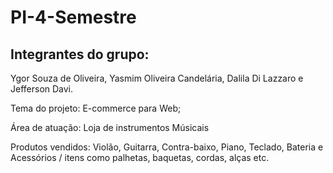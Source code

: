 # PI-4-Semestre

## Integrantes do grupo:

Ygor Souza de Oliveira,
Yasmim Oliveira Candelária,
Dalila Di Lazzaro e 
Jefferson Davi.

Tema do projeto:
E-commerce para Web;

Área de atuação: 
Loja de instrumentos Músicais

Produtos vendidos:
Violão,
Guitarra,
Contra-baixo,
Piano,
Teclado,
Bateria e 
Acessórios / itens como palhetas, baquetas, cordas, alças etc.

